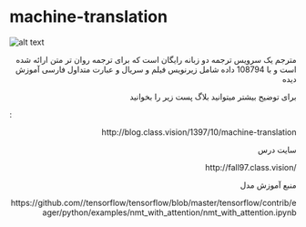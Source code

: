 # machine-translation

![alt text](http://s8.picofile.com/file/8348283550/Screenshot_from_2019_01_09_01_08_25.png)

<p align="right">مترجم 
یک سرویس ترجمه دو زبانه رایگان است که برای ترجمه روان تر متن ارائه شده است
  و با 108794 داده شامل زیرنویس فیلم و سریال و عبارت متداول فارسی آموزش دیده



</p>
<p align="right">برای توضیح بیشتر میتوانید بلاگ پست زیر را بخوانید</p>:
<p align="right">http://blog.class.vision/1397/10/machine-translation</p>

<p align="right">سایت درس</p>
<p align="right">http://fall97.class.vision/</p>

<p align="right"> منبع آموزش مدل</p>
<p align="right">  https://github.com//tensorflow/tensorflow/blob/master/tensorflow/contrib/eager/python/examples/nmt_with_attention/nmt_with_attention.ipynb</p>

